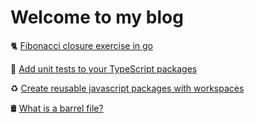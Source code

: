 # Welcome to my blog

🐈 [Fibonacci closure exercise in go](/blog/fibonacci-closer-exercise-in-go)

🧪 [Add unit tests to your TypeScript packages](/blog/add-unit-tests-to-your-typescript-packages)

♻️ [Create reusable javascript packages with workspaces](/blog/create-reusable-javascript-packages-with-workspaces)

🛢️ [What is a barrel file?](/blog/what-is-a-barrel-file)
